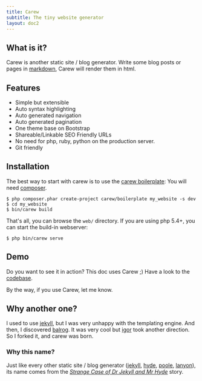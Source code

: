 ```yaml
---
title: Carew
subtitle: The tiny website generator
layout: doc2
---
```


What is it?
-----------

Carew is another static site / blog generator. Write some blog posts or pages in
[markdown](http://daringfireball.net/projects/markdown/), Carew will render them
in html.

Features
--------

* Simple but extensible
* Auto syntax highlighting
* Auto generated navigation
* Auto generated pagination
* One theme base on Bootstrap
* Shareable/Linkable SEO Friendly URLs
* No need for php, ruby, python on the production server.
* Git friendly

Installation
------------

The best way to start with carew is to use the [carew
boilerplate](https://github.com/carew/boilerplate): You will need
[composer](http://getcomposer.org).

    $ php composer.phar create-project carew/boilerplate my_website -s dev
    $ cd my_website
    $ bin/carew build

That's all, you can browse the `web/` directory. If you are using php 5.4+, you
can start the build-in webserver:

    $ php bin/carew serve

Demo
----

Do you want to see it in action? This doc uses Carew ;) Have a look to the
[codebase](https://github.com/carew/carew/tree/master/doc).

By the way, if you use Carew, let me know.

Why another one?
----------------

I used to use [jekyll](https://github.com/mojombo/jekyll), but I was very
unhappy with the templating engine. And then, I discovered
[balrog](https://github.com/igorw/balrog/tree/8ed377d4eb1759926d8cfceb1796ed4234dceaef).
It was very cool but [igor](https://github.com/igorw/balrog/) took
another direction. So I forked it, and carew was born.

### Why this name?

Just like every other static site / blog generator ([jekyll](https://github.com/mojombo/jekyll),
[hyde](https://github.com/hyde/hyde), [poole](https://github.com/obensonne/poole),
[lanyon](https://github.com/spjwebster/lanyon)), its name comes from the
*[Strange Case of Dr Jekyll and Mr Hyde](http://en.wikipedia.org/wiki/Strange_Case_of_Dr_Jekyll_and_Mr_Hyde)*
story.
